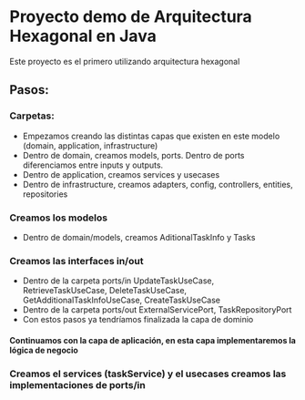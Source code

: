 # Proyecto demo de Arquitectura Hexagonal en Java

Este proyecto es el primero utilizando arquitectura hexagonal

## Pasos:
### Carpetas:
- Empezamos creando las distintas capas que existen en este modelo (domain, application, infrastructure)
- Dentro de domain, creamos models, ports. Dentro de ports diferenciamos entre inputs y outputs.
- Dentro de application, creamos services y usecases
- Dentro de infrastructure, creamos adapters, config, controllers, entities, repositories

### Creamos los modelos
- Dentro de domain/models, creamos AditionalTaskInfo y Tasks

### Creamos las interfaces in/out
- Dentro de la carpeta ports/in UpdateTaskUseCase, RetrieveTaskUseCase, DeleteTaskUseCase, GetAdditionalTaskInfoUseCase, CreateTaskUseCase
- Dentro de la carpeta ports/out ExternalServicePort, TaskRepositoryPort
- Con estos pasos ya tendríamos finalizada la capa de dominio

#### Continuamos con la capa de aplicación, en esta capa implementaremos la lógica de negocio
### Creamos el services (taskService) y el usecases creamos las implementaciones de ports/in 
